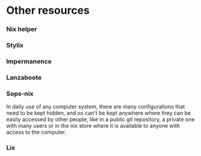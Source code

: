 
# Other resources

### Nix helper

### Stylix

### Impermanence

### Lanzaboote

### Sops-nix

In daily use of any computer system, there are many configurations that need to be kept hidden, and so can't be kept anywhere where they can be easily accessed by other people, like in a public git repository, a private one with many users or in the nix store where it is available to anyone with access to the computer.

### Lix
